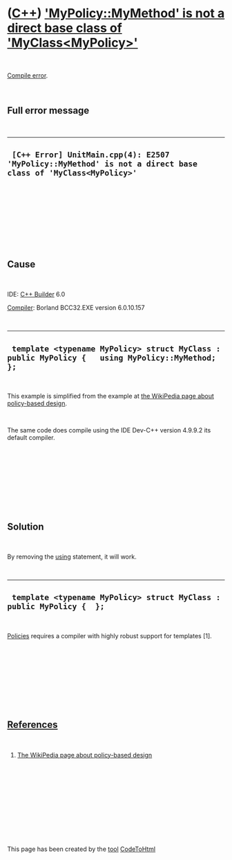 



 

 

 

 

 

([C++](Cpp.md)) ['MyPolicy::MyMethod' is not a direct base class of 'MyClass&lt;MyPolicy&gt;'](CppCompileErrorMyPolicyMyMethodIsNotAdirectBaseClassOfMyClassMyPolicy.md)
==========================================================================================================================================================================

 

[Compile error](CppCompileError.md).

 

Full error message
------------------

 

  --------------------------------------------------------------------------------------------------------------
  ` [C++ Error] UnitMain.cpp(4): E2507 'MyPolicy::MyMethod' is not a direct base class of 'MyClass<MyPolicy>'`
  --------------------------------------------------------------------------------------------------------------

 

 

 

 

 

Cause
-----

 

IDE: [C++ Builder](CppBuilder.md) 6.0

[Compiler](CppCompiler.md): Borland BCC32.EXE version 6.0.10.157

 

  ---------------------------------------------------------------------------------------------------
  ` template <typename MyPolicy> struct MyClass : public MyPolicy {   using MyPolicy::MyMethod; };`
  ---------------------------------------------------------------------------------------------------

 

This example is simplified from the example at [the WikiPedia page about
policy-based design](http://en.wikipedia.org/wiki/Policy-based_design).

 

The same code does compile using the IDE Dev-C++ version 4.9.9.2 its
default compiler.

 

 

 

 

 

Solution
--------

 

By removing the [using](CppUsing.md) statement, it will work.

 

  ------------------------------------------------------------------------
  ` template <typename MyPolicy> struct MyClass : public MyPolicy {  };`
  ------------------------------------------------------------------------

 

[Policies](CppPolicy.md) requires a compiler with highly robust support
for templates \[1\].

 

 

 

 

 

[References](CppReferences.md)
-------------------------------

 

1.  [The WikiPedia page about policy-based
    design](http://en.wikipedia.org/wiki/Policy-based_design)

 

 

 

 

 





 




This page has been created by the [tool](Tools.md)
[CodeToHtml](ToolCodeToHtml.md)
